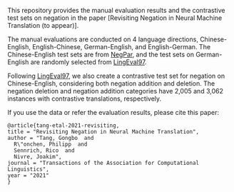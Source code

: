 This repository provides the manual evaluation results and the contrastive test sets on negation in the paper [Revisiting Negation in Neural Machine Translation (to appear)].

The manual evaluations are conducted on 4 language directions, Chinese-English, English-Chinese, German-English, and English-German. The Chinese-English test sets are from [NegPar](https://github.com/qianchu/NegPar), and the test sets on German-English are randomly selected from [LingEval97](https://github.com/rsennrich/lingeval97). 

Following [LingEval97](https://github.com/rsennrich/lingeval97), we also create a contrastive test set for negation on Chinese-English, considering both negation addition and deletion. The negation deletion and negation addition categories have 2,005 and 3,062 instances with contrastive translations, respectively. 


If you use the data or refer the evaluation results, please cite this paper:

    @article{tang-etal-2021-revisiting,
    title = "Revisiting Negation in Neural Machine Translation",
    author = "Tang, Gongbo  and
      R\"onchen, Philipp  and
      Sennrich, Rico  and
      Nivre, Joakim",
    journal = "Transactions of the Association for Computational Linguistics",
    year = "2021"
    }

